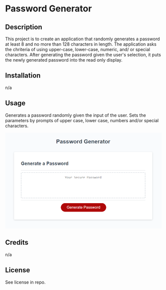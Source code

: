 # Password Generator

## Description

This project is to create an application that randomly generates a password at least 8 and no more than 128 characters in length.
The application asks the chriteria of using upper-case, lower-case, numeric, and/ or special characters. 
After generating the password given the user's selection, it puts the newly generated password into the read only display.

## Installation

n/a

## Usage

Generates a password randomly given the input of the user.
Sets the parameters by prompts of upper case, lower case, numbers and/or special characters.

![website preview](./assets/images/password_generator.png)

## Credits

n/a

## License

See license in repo.
